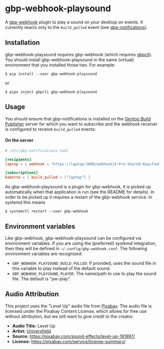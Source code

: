 # gbp-webhook-playsound

A [gbp-webhook](https://github.com/enku/gbp-webhook) plugin to play a sound on
your desktop on events.  It currently reacts only to the `build_pulled` event
(see [gbp-notifications](https://github.com/enku/gbp-notifications)).



## Installation

gbp-webhook-playsound requires gbp-webhook (which requires
[gbpcli](https://github.com/enku/gbpcli)). You should install
gbp-webhook-playsound in the same (virtual) environment that you installed
those two. For example:

```console
$ pip install --user gbp-webhook-playsound
```

or

```console
$ pipx inject gbpcli gbp-webhook-playsound
```

## Usage

You should ensure that gbp-notifications is installed on the [Gentoo Build
Publisher](https://github.com/enku/gentoo-build-publisher) server for which
you want to subscribe and the webhook receiver is configured to receive
`build_pulled` events:

#### On the server

```toml
# /etc/gbp-notifications.toml

[recipients]
laptop = { webhook = "https://laptop:5000/webhook|X-Pre-Shared-Key=foobar" }

[subscriptions]
babette = { build_pulled = ["laptop"] }
```

As gbp-webhook-playsound is a plugin for gbp-webhook, it is picked up
automatically when that application is run (see the README for details). In
order to be picked up it requires a restart of the gbp-webhook service. In
systemd this means

```console
$ systemctl restart --user gbp-webhook
```

## Environment variables

Like gbp-webhook, gbp-webhook-playsound can be configured via environment
variables.  If you are using the (preferred) systemd integration, then they
will be defined in `~/.config/gbp-webhook.conf`.  The following environment
variables are recognized:

- `GBP_WEBHOOK_PLAYSOUND_BUILD_PULLED`: If provided, uses the sound file in
  this variable to play instead of the default sound.
- `GBP_WEBHOOK_PLAYSOUND_PLAYER`: The name/path to use to play the sound file.
  The default is "pw-play".


## Audio Attribution

This project uses the "Level Up" audio file from
[Pixabay](https://pixabay.com/). The audio file is licensed under the Pixabay
Content License, which allows for free use without attribution, but we still
want to give credit to the creator.

- **Audio Title:** Level Up
- **Artist:** [Universfield](https://pixabay.com/users/universfield-28281460/)
- **Source:** https://pixabay.com/sound-effects/level-up-191997/
- **License:** https://pixabay.com/service/license-summary/
